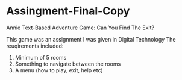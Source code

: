 # Assingment-Final-Copy
Annie Text-Based Adventure Game: Can You Find The Exit?

This game was an assignment I was given in Digital Technology
The reuqirements included:
  1. Minimum of 5 rooms
  2. Something to navigate between the rooms
  3. A menu (how to play, exit, help etc)

